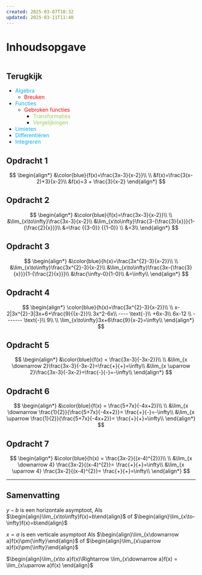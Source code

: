 ```yaml
---
created: 2025-03-07T10:32
updated: 2025-03-11T11:40
---
```

# Inhoudsopgave

```toc
```

## Terugkijk
- <span style="color:rgb(0, 176, 240)">Algebra</span>
	- <span style="color:rgb(255, 0, 0)">Breuken</span>
- <span style="color:rgb(0, 176, 240)">Functies</span>
	- <span style="color:rgb(255, 0, 0)">Gebroken functies</span>
		- <span style="color:rgb(146, 208, 80)">Transformaties</span>
		- <span style="color:rgb(146, 208, 80)">Vergelijkingen</span>
- <span style="color:rgb(0, 176, 240)">Limieten</span>
- <span style="color:rgb(0, 176, 240)">Differentiëren</span>
- <span style="color:rgb(0, 176, 240)">Integreren</span> 

## Opdracht 1

$$
\begin{align*}
&\color{blue}{f(x)=\frac{3x-3}{x-2}}\\
\\
&f(x)=\frac{3(x-2)+3}{x-2}\\
&f(x)=3 + \frac{3}{x-2}
\end{align*}
$$

## Opdracht 2

$$
\begin{align*}
&\color{blue}{f(x)=\frac{3x-3}{x-2}}\\
\\
&\lim_{x\to\infty}\frac{3x-3}{x-2}\\
&\lim_{x\to\infty}\frac{3-{\frac{3}{x}}}{1-{\frac{2}{x}}}\\
&=\frac {{3-0}} {{1-0}} \\
&=3\\
\end{align*}
$$

## Opdracht 3

$$
\begin{align*}
&\color{blue}{h(x)=\frac{3x^{2}-3}{x-2}}\\
\\
&\lim_{x\to\infty}\frac{3x^{2}-3}{x-2}\\
&\lim_{x\to\infty}\frac{3x-{\frac{3}{x}}}{1-{\frac{2}{x}}}\\
&\frac{\infty-0}{1-0}\\
&=\infty\\
\end{align*}
$$

## Opdracht 4

$$
\begin{align*}
\color{blue}{h(x)=\frac{3x^{2}-3}{x-2}}\\
\\
x-2|3x^{2}-3|3x+6+\frac{9}{{x-2}}\\
3x^2-6x\\
---- \text{-}\\
+6x-3\\
6x-12 \\
------- \text{-}\\
9\\
\\
\lim_{x\to\infty}3x+6\frac{9}{x-2}=\infty\\
\end{align*}
$$

## Opdracht 5

$$
\begin{align*}
&\color{blue}{f(x) = \frac{3x-3}{-3x-2}}\\
\\
&\lim_{x \downarrow 2}\frac{3x-3}{-3x-2}=\frac{+}{+}=\infty\\
&\lim_{x \uparrow 2}\frac{3x-3}{-3x-2}=\frac{-}{-}=-\infty\\
\end{align*}
$$


## Opdracht 6

$$
\begin{align*}
&\color{blue}{f(x) = \frac{5+7x}{-4x+2}}\\
\\
&\lim_{x \downarrow \frac{1}{2}}{\frac{5+7x}{-4x+2}}= \frac{+}{-}=-\infty\\
&\lim_{x \uparrow \frac{1}{2}}{\frac{5+7x}{-4x+2}}= \frac{+}{+}=\infty\\
\end{align*}
$$

## Opdracht 7

$$
\begin{align*}
&\color{blue}{h(x) = \frac{3x-2}{(x-4)^{2}}}\\
\\
&\lim_{x \downarrow 4} \frac{3x-2}{(x-4)^{2}}= \frac{+}{+}=\infty\\
&\lim_{x \uparrow 4} \frac{3x-2}{(x-4)^{2}}= \frac{+}{+}=\infty\\
\end{align*}
$$

----

## Samenvatting

$y-b$  is een horizontale asymptoot,
Als $\begin{align}\lim_{x\to\infty}f(x)=b\end{align}$ of $\begin{align}\lim_{x\to-\infty}f(x)=b\end{align}$

$x = a$ is een verticale asymptoot
Als $\begin{align}\lim_{x\downarrow a}f(x)\pm{\infty}\end{align}$ of $\begin{align}\lim_{x\uparrow a}f(x)\pm{\infty}\end{align}$

$\begin{align}\lim_{x\to a}f(x)\Rightarrow \lim_{x\downarrow a}f(x) = \lim_{x\uparrow a}f(x) \end{align}$ 
